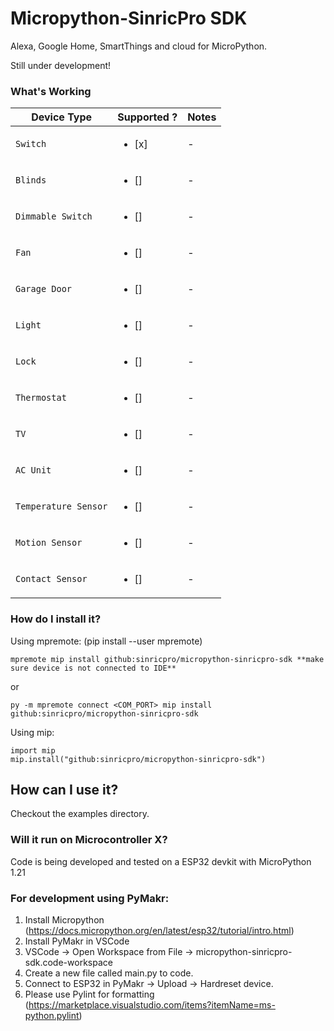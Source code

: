 # Micropython-SinricPro SDK

Alexa, Google Home, SmartThings and cloud for MicroPython.

Still under development!

### What's Working

|Device Type |Supported ? | Notes
|---        |---               |--- 
| `Switch`  | <ul><li>[x]</li></ul>           | -
| `Blinds`  | <ul><li>[]</li></ul> | -
| `Dimmable Switch` | <ul><li>[]</li></ul>  | -
| `Fan` | <ul><li>[]</li></ul> | -
| `Garage Door` | <ul><li>[]</li></ul> | -
| `Light` | <ul><li>[]</li></ul> | -
| `Lock` | <ul><li>[]</li></ul> | -
| `Thermostat` | <ul><li>[]</li></ul> | -
| `TV` | <ul><li>[]</li></ul> | -
| `AC Unit` |<ul><li>[]</li></ul> | -
| `Temperature Sensor` | <ul><li>[]</li></ul> | -
| `Motion Sensor` | <ul><li>[]</li></ul> | - 
| `Contact Sensor` | <ul><li>[]</li></ul> | - 

### How do I install it?

Using mpremote: (pip install --user mpremote)

```
mpremote mip install github:sinricpro/micropython-sinricpro-sdk **make sure device is not connected to IDE**
```

or

```
py -m mpremote connect <COM_PORT> mip install github:sinricpro/micropython-sinricpro-sdk
```

Using mip:
```
import mip
mip.install("github:sinricpro/micropython-sinricpro-sdk")
```

## How can I use it?

Checkout the examples directory.


### Will it run on Microcontroller X?

Code is being developed and tested on a ESP32 devkit with MicroPython 1.21

### For development using PyMakr:

1. Install Micropython (https://docs.micropython.org/en/latest/esp32/tutorial/intro.html) 
2. Install PyMakr in VSCode
3. VSCode -> Open Workspace from File -> micropython-sinricpro-sdk.code-workspace
4. Create a new file called main.py to code.
5. Connect to ESP32 in PyMakr -> Upload -> Hardreset device.
6. Please use Pylint for formatting (https://marketplace.visualstudio.com/items?itemName=ms-python.pylint) 